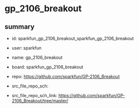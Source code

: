# gp_2106_breakout
 
## summary 
* id: sparkfun_gp_2106_breakout_sparkfun_gp_2106_breakout
* user: sparkfun
* name: gp_2106_breakout
* board: sparkfun_gp_2106_breakout
* repo: https://github.com/sparkfun/GP-2106_Breakout



* src_file_repo_sch: 
* src_file_repo_sch_link: https://github.com/sparkfun/GP-2106_Breakout/tree/master/




